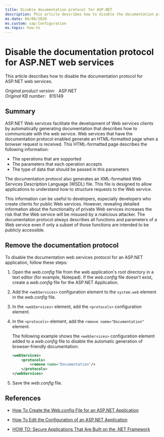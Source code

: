 ```yaml
---
title: Disable documentation protocol for ASP.NET
description: This article describes how to disable the documentation protocol for ASP.NET web services.
ms.date: 04/08/2020
ms.custom: sap:Configuration
ms.topic: how-to
---
```

# Disable the documentation protocol for ASP.NET web services

This article describes how to disable the documentation protocol for ASP.NET web services.

_Original product version:_ &nbsp; ASP.NET  
_Original KB number:_ &nbsp; 815149

## Summary

ASP.NET Web services facilitate the development of Web services clients by automatically generating documentation that describes how to communicate with the web service. Web services that have the documentation protocol enabled generate an HTML-formatted page when a browser request is received. This HTML-formatted page describes the following information:

- The operations that are supported
- The parameters that each operation accepts
- The type of data that should be passed in this parameters

The documentation protocol also generates an XML-formatted Web Services Description Language (WSDL) file. This file is designed to allow applications to understand how to structure requests to the Web service.

This information can be useful to developers, especially developers who create clients for public Web services. However, revealing detailed information about the functionality of private Web services increases the risk that the Web service will be misused by a malicious attacker. The documentation protocol always describes all functions and parameters of a Web service even if only a subset of those functions are intended to be publicly accessible.

## Remove the documentation protocol

To disable the documentation web services protocol for an ASP.NET application, follow these steps:

1. Open the *web.config* file from the web application's root directory in a text editor (for example, Notepad). If the *web.config* file doesn't exist, create a *web.config* file for the ASP.NET Application.
2. Add the `<webServices>` configuration element to the `system.web` element in the *web.config* file.
3. In the `<webServices>` element, add the `<protocols>` configuration element.
4. In the `<protocols>` element, add the `remove name="Documentation"` element.

    The following example shows the `<webServices>` configuration element added to a *web.config* file to disable the automatic generation of browser-friendly documentation:

    ```xml
    <webServices>
        <protocols>
            <remove name="Documentation"/>
        </protocols>
    </webServices>
    ```

5. Save the *web.config* file.

## References

- [How To Create the Web.config File for an ASP.NET Application](https://support.microsoft.com/help/815179)

- [How To Edit the Configuration of an ASP.NET Application](https://support.microsoft.com/help/815178)

- [HOW TO: Secure Applications That Are Built on the .NET Framework](https://support.microsoft.com/help/818014)
